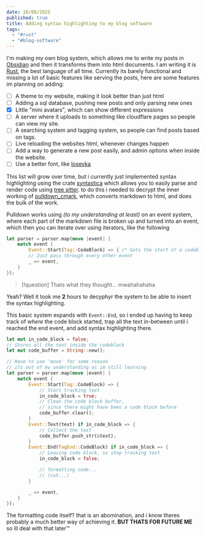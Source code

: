 ```yaml
---
date: 16/08/2025
published: true
title: Adding syntax highlighting to my blog software
tags:
  - "#rust"
  - "#blog-software"
---
```


I'm making my own blog system, which allows me to write my posts in [Obsidian](https://obsidian.md) and then it transforms them into html documents. I am writing it is [Rust](https://www.rust-lang.org/), the best language of all time. Currently its barely functional and missing a lot of basic features like serving the posts, here are some features im planning on adding:

- [ ] A theme to my website, making it look better than just html
- [ ] Adding a sql database, pushing new posts and only parsing new ones
- [x] Little "mini avatars", which can show different expressions
- [ ] A server where it uploads to something like cloudflare pages so people can view my site.
- [ ] A searching system and tagging system, so people can find posts based on tags.
- [ ] Live reloading the websites html, whenever changes happen
- [ ] Add a way to generate a new post easily, and admin options when inside the website.
- [ ] Use a better font, like [Iosevka](https://github.com/be5invis/Iosevka)

This list will grow over time, but i currently just implemented syntax highlighting using the crate [syntastica](https://crates.io/crates/syntastica) which allows you to easily parse and render code using [tree sitter](https://tree-sitter.github.io/tree-sitter/). to do this i needed to decrypt the inner working of [pulldown_cmark](https://crates.io/crates/pulldown_cmark), which converts markdown to html, and does the bulk of the work.

Pulldown works using _(to my understanding at least)_ on an event system, where each part of the markdown file is broken up and turned into an event, which then you can iterate over using iterators, like the following

```rust
let parser = parser.map(move |event| {
	match event {
		Event::Start(Tag::CodeBlock) => { /* Gets the start of a codeblock */ }
		// Just pass through every other event
		_ => event,
	}
});
```

> [!question]
> Thats what they thought... mwahahahaha

Yeah? Well it took me **2** hours to decyphyr the system to be able to insert the syntax highlighting.

This basic system expands with `Event::End`, so i ended up having to keep track of _where_ the code block started, trap all the text in-between until i reached the end event, and add syntax highlighting there.

```rust
let mut in_code_block = false;
// Stores all the text inside the codeblock
let mut code_buffer = String::new();

// Have to use 'move' for some reason
// its out of my understanding as im still learning
let parser = parser.map(move |event| {
	match event {
		Event::Start(Tag::CodeBlock) => {
			// Start tracking text
			in_code_block = true;
			// Clean the code block buffer,
			// since there might have been a code block before
			code_buffer.clear();
		}
		Event::Text(text) if in_code_block => {
			// Collect the text
			code_buffer.push_str(&text);
		}
		Event::End(TagEnd::CodeBlock) if in_code_block => {
			// Leaving code block, so stop tracking text
			in_code_block = false;

			// formatting code...
			// (cut...)
		}

		_ => event,
	}
});
```

The formatting code itself? that is an abomination, and i know theres probably a much better way of achieving it. **BUT THATS FOR FUTURE ME** so ill deal with that later™
